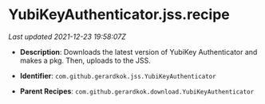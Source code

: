 # YubiKeyAuthenticator.jss.recipe

_Last updated 2021-12-23 19:58:07Z_

- **Description**: Downloads the latest version of YubiKey Authenticator and makes a pkg. Then, uploads to the JSS.

- **Identifier**: `com.github.gerardkok.jss.YubiKeyAuthenticator`

- **Parent Recipes**: `com.github.gerardkok.download.YubiKeyAuthenticator`